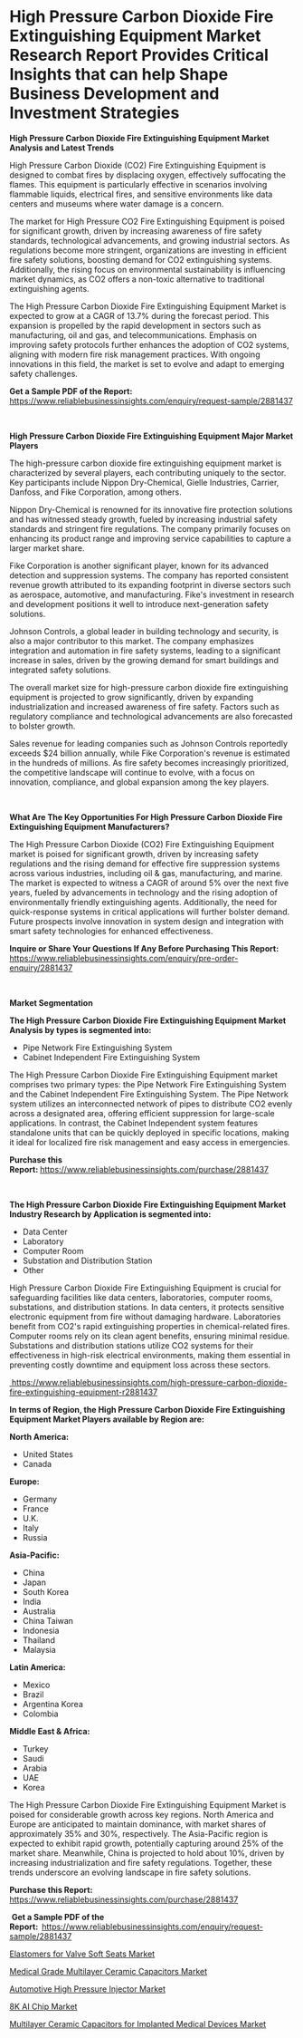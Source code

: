 <p><h1>High Pressure Carbon Dioxide Fire Extinguishing Equipment Market Research Report Provides Critical Insights that can help Shape Business Development and Investment Strategies</h1></p><p><strong>High Pressure Carbon Dioxide Fire Extinguishing Equipment Market Analysis and Latest Trends</strong></p>
<p><p>High Pressure Carbon Dioxide (CO2) Fire Extinguishing Equipment is designed to combat fires by displacing oxygen, effectively suffocating the flames. This equipment is particularly effective in scenarios involving flammable liquids, electrical fires, and sensitive environments like data centers and museums where water damage is a concern. </p><p>The market for High Pressure CO2 Fire Extinguishing Equipment is poised for significant growth, driven by increasing awareness of fire safety standards, technological advancements, and growing industrial sectors. As regulations become more stringent, organizations are investing in efficient fire safety solutions, boosting demand for CO2 extinguishing systems. Additionally, the rising focus on environmental sustainability is influencing market dynamics, as CO2 offers a non-toxic alternative to traditional extinguishing agents. </p><p>The High Pressure Carbon Dioxide Fire Extinguishing Equipment Market is expected to grow at a CAGR of 13.7% during the forecast period. This expansion is propelled by the rapid development in sectors such as manufacturing, oil and gas, and telecommunications. Emphasis on improving safety protocols further enhances the adoption of CO2 systems, aligning with modern fire risk management practices. With ongoing innovations in this field, the market is set to evolve and adapt to emerging safety challenges.</p></p>
<p><strong>Get a Sample PDF of the Report:&nbsp;</strong> <a href="https://www.reliablebusinessinsights.com/enquiry/request-sample/2881437?utm_campaign=118&utm_medium=2&utm_source=Github&utm_content=ia&utm_term=12032025&utm_id=high-pressure-carbon-dioxide-fire-extinguishing-equipment">https://www.reliablebusinessinsights.com/enquiry/request-sample/2881437</a></p>
<p>&nbsp;</p>
<p><strong>High Pressure Carbon Dioxide Fire Extinguishing Equipment Major Market Players</strong></p>
<p><p>The high-pressure carbon dioxide fire extinguishing equipment market is characterized by several players, each contributing uniquely to the sector. Key participants include Nippon Dry-Chemical, Gielle Industries, Carrier, Danfoss, and Fike Corporation, among others. </p><p>Nippon Dry-Chemical is renowned for its innovative fire protection solutions and has witnessed steady growth, fueled by increasing industrial safety standards and stringent fire regulations. The company primarily focuses on enhancing its product range and improving service capabilities to capture a larger market share.</p><p>Fike Corporation is another significant player, known for its advanced detection and suppression systems. The company has reported consistent revenue growth attributed to its expanding footprint in diverse sectors such as aerospace, automotive, and manufacturing. Fike's investment in research and development positions it well to introduce next-generation safety solutions.</p><p>Johnson Controls, a global leader in building technology and security, is also a major contributor to this market. The company emphasizes integration and automation in fire safety systems, leading to a significant increase in sales, driven by the growing demand for smart buildings and integrated safety solutions.</p><p>The overall market size for high-pressure carbon dioxide fire extinguishing equipment is projected to grow significantly, driven by expanding industrialization and increased awareness of fire safety. Factors such as regulatory compliance and technological advancements are also forecasted to bolster growth.</p><p>Sales revenue for leading companies such as Johnson Controls reportedly exceeds $24 billion annually, while Fike Corporation's revenue is estimated in the hundreds of millions. As fire safety becomes increasingly prioritized, the competitive landscape will continue to evolve, with a focus on innovation, compliance, and global expansion among the key players.</p></p>
<p>&nbsp;</p>
<p><strong>What Are The Key Opportunities For High Pressure Carbon Dioxide Fire Extinguishing Equipment Manufacturers?</strong></p>
<p><p>The High Pressure Carbon Dioxide (CO2) Fire Extinguishing Equipment market is poised for significant growth, driven by increasing safety regulations and the rising demand for effective fire suppression systems across various industries, including oil & gas, manufacturing, and marine. The market is expected to witness a CAGR of around 5% over the next five years, fueled by advancements in technology and the rising adoption of environmentally friendly extinguishing agents. Additionally, the need for quick-response systems in critical applications will further bolster demand. Future prospects involve innovation in system design and integration with smart safety technologies for enhanced effectiveness.</p></p>
<p><strong>Inquire or Share Your Questions If Any Before Purchasing This Report:</strong> <a href="https://www.reliablebusinessinsights.com/enquiry/pre-order-enquiry/2881437?utm_campaign=118&utm_medium=2&utm_source=Github&utm_content=ia&utm_term=12032025&utm_id=high-pressure-carbon-dioxide-fire-extinguishing-equipment">https://www.reliablebusinessinsights.com/enquiry/pre-order-enquiry/2881437</a></p>
<p>&nbsp;</p>
<p><strong>Market Segmentation</strong></p>
<p><strong>The High Pressure Carbon Dioxide Fire Extinguishing Equipment Market Analysis by types is segmented into:</strong></p>
<p><ul><li>Pipe Network Fire Extinguishing System</li><li>Cabinet Independent Fire Extinguishing System</li></ul></p>
<p><p>The High Pressure Carbon Dioxide Fire Extinguishing Equipment market comprises two primary types: the Pipe Network Fire Extinguishing System and the Cabinet Independent Fire Extinguishing System. The Pipe Network system utilizes an interconnected network of pipes to distribute CO2 evenly across a designated area, offering efficient suppression for large-scale applications. In contrast, the Cabinet Independent system features standalone units that can be quickly deployed in specific locations, making it ideal for localized fire risk management and easy access in emergencies.</p></p>
<p><strong>Purchase this Report:&nbsp;</strong><a href="https://www.reliablebusinessinsights.com/purchase/2881437?utm_campaign=118&utm_medium=2&utm_source=Github&utm_content=ia&utm_term=12032025&utm_id=high-pressure-carbon-dioxide-fire-extinguishing-equipment">https://www.reliablebusinessinsights.com/purchase/2881437</a></p>
<p>&nbsp;</p>
<p><strong>The High Pressure Carbon Dioxide Fire Extinguishing Equipment Market Industry Research by Application is segmented into:</strong></p>
<p><ul><li>Data Center</li><li>Laboratory</li><li>Computer Room</li><li>Substation and Distribution Station</li><li>Other</li></ul></p>
<p><p>High Pressure Carbon Dioxide Fire Extinguishing Equipment is crucial for safeguarding facilities like data centers, laboratories, computer rooms, substations, and distribution stations. In data centers, it protects sensitive electronic equipment from fire without damaging hardware. Laboratories benefit from CO2's rapid extinguishing properties in chemical-related fires. Computer rooms rely on its clean agent benefits, ensuring minimal residue. Substations and distribution stations utilize CO2 systems for their effectiveness in high-risk electrical environments, making them essential in preventing costly downtime and equipment loss across these sectors.</p></p>
<p><a href="https://www.reliablebusinessinsights.com/high-pressure-carbon-dioxide-fire-extinguishing-equipment-r2881437?utm_campaign=118&utm_medium=2&utm_source=Github&utm_content=ia&utm_term=12032025&utm_id=high-pressure-carbon-dioxide-fire-extinguishing-equipment">&nbsp;https://www.reliablebusinessinsights.com/high-pressure-carbon-dioxide-fire-extinguishing-equipment-r2881437</a></p>
<p><strong>In terms of Region, the High Pressure Carbon Dioxide Fire Extinguishing Equipment Market Players available by Region are:</strong></p>
<p>
    <p> <strong> North America: </strong>
        <ul>
            <li>United States</li>
            <li>Canada</li>
        </ul>
        </p> 
    <p> <strong> Europe: </strong>
        <ul>
            <li>Germany</li>
            <li>France</li>
            <li>U.K.</li>
            <li>Italy</li>
            <li>Russia</li>
        </ul>
        </p> 
    <p> <strong> Asia-Pacific: </strong>
        <ul>
            <li>China</li>
            <li>Japan</li>
            <li>South Korea</li>
            <li>India</li>
            <li>Australia</li>
            <li>China Taiwan</li>
            <li>Indonesia</li>
            <li>Thailand</li>
            <li>Malaysia</li>
        </ul>
        </p> 
    <p> <strong> Latin America: </strong>
        <ul>
            <li>Mexico</li>
            <li>Brazil</li>
            <li>Argentina Korea</li>
            <li>Colombia</li>
        </ul>
        </p> 
    <p> <strong> Middle East & Africa: </strong>
        <ul>
            <li>Turkey</li>
            <li>Saudi</li>
            <li>Arabia</li>
            <li>UAE</li>
            <li>Korea</li>
        </ul>
    </p>
    </p>
<p><p>The High Pressure Carbon Dioxide Fire Extinguishing Equipment Market is poised for considerable growth across key regions. North America and Europe are anticipated to maintain dominance, with market shares of approximately 35% and 30%, respectively. The Asia-Pacific region is expected to exhibit rapid growth, potentially capturing around 25% of the market share. Meanwhile, China is projected to hold about 10%, driven by increasing industrialization and fire safety regulations. Together, these trends underscore an evolving landscape in fire safety solutions.</p></p>
<p><strong>Purchase this Report: </strong><a href="https://www.reliablebusinessinsights.com/purchase/2881437?utm_campaign=118&utm_medium=2&utm_source=Github&utm_content=ia&utm_term=12032025&utm_id=high-pressure-carbon-dioxide-fire-extinguishing-equipment">https://www.reliablebusinessinsights.com/purchase/2881437</a></p>
<p>&nbsp;<strong>Get a Sample PDF of the Report:&nbsp;&nbsp;</strong><a href="https://www.reliablebusinessinsights.com/enquiry/request-sample/2881437?utm_campaign=118&utm_medium=2&utm_source=Github&utm_content=ia&utm_term=12032025&utm_id=high-pressure-carbon-dioxide-fire-extinguishing-equipment">https://www.reliablebusinessinsights.com/enquiry/request-sample/2881437</a></p>
<p><strong></strong></p>
<p><p><a href="https://github.com/nkomdaumis16/Market-Research-Report-List-1/blob/main/elastomers-for-valve-soft-seats-market.md?utm_campaign=118&utm_medium=2&utm_source=Github&utm_content=ia&utm_term=12032025&utm_id=high-pressure-carbon-dioxide-fire-extinguishing-equipment">Elastomers for Valve Soft Seats Market</a></p><p><a href="https://github.com/ceneabiruk11/Market-Research-Report-List-1/blob/main/medical-grade-multilayer-ceramic-capacitors-market.md?utm_campaign=118&utm_medium=2&utm_source=Github&utm_content=ia&utm_term=12032025&utm_id=high-pressure-carbon-dioxide-fire-extinguishing-equipment">Medical Grade Multilayer Ceramic Capacitors Market</a></p><p><a href="https://github.com/ioniafidian4/Market-Research-Report-List-1/blob/main/automotive-high-pressure-injector-market.md?utm_campaign=118&utm_medium=2&utm_source=Github&utm_content=ia&utm_term=12032025&utm_id=high-pressure-carbon-dioxide-fire-extinguishing-equipment">Automotive High Pressure Injector Market</a></p><p><a href="https://github.com/amramcocosxa/Market-Research-Report-List-1/blob/main/8k-ai-chip-market.md?utm_campaign=118&utm_medium=2&utm_source=Github&utm_content=ia&utm_term=12032025&utm_id=high-pressure-carbon-dioxide-fire-extinguishing-equipment">8K AI Chip Market</a></p><p><a href="https://github.com/welfmimon/Market-Research-Report-List-1/blob/main/multilayer-ceramic-capacitors-for-implanted-medical-devices-market.md?utm_campaign=118&utm_medium=2&utm_source=Github&utm_content=ia&utm_term=12032025&utm_id=high-pressure-carbon-dioxide-fire-extinguishing-equipment">Multilayer Ceramic Capacitors for Implanted Medical Devices Market</a></p></p>